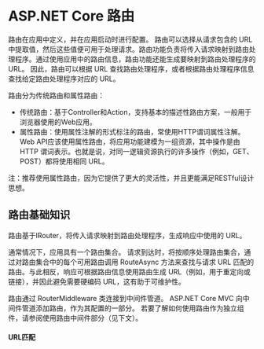 # ASP.NET Core 路由

路由在应用中定义，并在应用启动时进行配置。 路由可以选择从请求包含的 URL 中提取值，然后这些值便可用于处理请求。路由功能负责将传入请求映射到路由处理程序。通过使用应用中的路由信息，路由功能还能生成要映射到路由处理程序的 URL。 因此，路由可以根据 URL 查找路由处理程序，或者根据路由处理程序信息查找给定路由处理程序对应的 URL。

路由分为传统路由和属性路由：

- 传统路由：基于Controller和Action，支持基本的描述性路由方案，一般用于浏览器使用的Web应用。
- 属性路由：使用属性注解的形式标注的路由，常使用HTTP谓词属性注解。Web API应该使用属性路由，将应用功能建模为一组资源，其中操作是由 HTTP 谓词表示。也就是说，对同一逻辑资源执行的许多操作（例如，GET、POST）都将使用相同 URL。 

注：推荐使用属性路由，因为它提供了更大的灵活性，并且更能满足RESTful设计思想。



## 路由基础知识

路由基于IRouter，将传入请求映射到路由处理程序，生成响应中使用的 URL。

通常情况下，应用具有一个路由集合。 请求到达时，将按顺序处理路由集合，通过对路由集合中的每个可用路由调用 RouteAsync 方法来查找与请求 URL 匹配的路由。与此相反，响应可根据路由信息使用路由生成 URL（例如，用于重定向或链接），并因此避免需要硬编码 URL，这有助于可维护性。

路由通过 RouterMiddleware 类连接到中间件管道。 ASP.NET Core MVC 向中间件管道添加路由，作为其配置的一部分。 若要了解如何使用路由作为独立组件，请参阅使用路由中间件部分（见下文）。

#### URL匹配













































